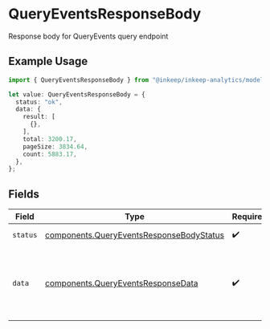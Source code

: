 # QueryEventsResponseBody

Response body for QueryEvents query endpoint

## Example Usage

```typescript
import { QueryEventsResponseBody } from "@inkeep/inkeep-analytics/models/components";

let value: QueryEventsResponseBody = {
  status: "ok",
  data: {
    result: [
      {},
    ],
    total: 3200.17,
    pageSize: 3834.64,
    count: 5883.17,
  },
};
```

## Fields

| Field                                                                                                | Type                                                                                                 | Required                                                                                             | Description                                                                                          |
| ---------------------------------------------------------------------------------------------------- | ---------------------------------------------------------------------------------------------------- | ---------------------------------------------------------------------------------------------------- | ---------------------------------------------------------------------------------------------------- |
| `status`                                                                                             | [components.QueryEventsResponseBodyStatus](../../models/components/queryeventsresponsebodystatus.md) | :heavy_check_mark:                                                                                   | Status of the response                                                                               |
| `data`                                                                                               | [components.QueryEventsResponseData](../../models/components/queryeventsresponsedata.md)             | :heavy_check_mark:                                                                                   | Data object containing QueryEvents query results and pagination information                          |